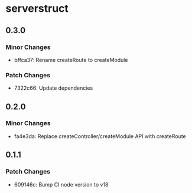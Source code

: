 # serverstruct

## 0.3.0

### Minor Changes

- bffca37: Rename createRoute to createModule

### Patch Changes

- 7322c66: Update dependencies

## 0.2.0

### Minor Changes

- fa4e3da: Replace createController/createModule API with createRoute

## 0.1.1

### Patch Changes

- 609146c: Bump CI node version to v18
